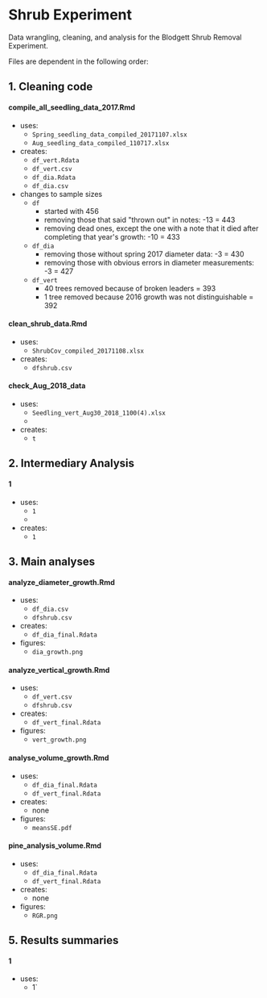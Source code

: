 # Shrub Experiment

Data wrangling, cleaning, and analysis for the Blodgett Shrub Removal Experiment.

Files are dependent in the following order:

## 1.  Cleaning code
#### **compile_all_seedling_data_2017.Rmd**
* uses:
    * `Spring_seedling_data_compiled_20171107.xlsx`
    * `Aug_seedling_data_compiled_110717.xlsx`
* creates:
    * `df_vert.Rdata`
    * `df_vert.csv`
    * `df_dia.Rdata`
    * `df_dia.csv`
* changes to sample sizes
    * `df`
        * started with 456
        * removing those that said "thrown out" in notes: -13 = 443
        * removing dead ones, except the one with a note that it died after completing that year's growth: -10 = 433
    * `df_dia`
        * removing those without spring 2017 diameter data: -3 = 430
        * removing those with obvious errors in diameter measurements: -3 = 427
    * `df_vert`
        * 40 trees removed because of broken leaders = 393
        * 1 tree removed because 2016 growth was not distinguishable = 392 

#### **clean_shrub_data.Rmd**
* uses:
    * `ShrubCov_compiled_20171108.xlsx`
* creates:
    * `dfshrub.csv`
    
#### **check_Aug_2018_data**
* uses:
    * `Seedling_vert_Aug30_2018_1100(4).xlsx`
    * 
* creates:
    * `t`

## 2. Intermediary Analysis
#### **1**
* uses: 
    * `1`
    * 
* creates: 
    * `1`
        
## 3. Main analyses
#### **analyze_diameter_growth.Rmd**
* uses:
    * `df_dia.csv`
    * `dfshrub.csv`
* creates:
    * `df_dia_final.Rdata`
* figures:
    * `dia_growth.png`
    
#### **analyze_vertical_growth.Rmd**
* uses:
    * `df_vert.csv`
    * `dfshrub.csv`
* creates:
    * `df_vert_final.Rdata`
* figures:
    * `vert_growth.png`

#### **analyse_volume_growth.Rmd**
* uses: 
    * `df_dia_final.Rdata`
    * `df_vert_final.Rdata`
* creates:
    * none
* figures:
    * `meansSE.pdf`
    
#### **pine_analysis_volume.Rmd**
* uses:
    * `df_dia_final.Rdata`
    * `df_vert_final.Rdata`
* creates:
    * none
* figures:
    * `RGR.png`
    

## 5. Results summaries
#### **1**
* uses:
    * 1`
            
        
